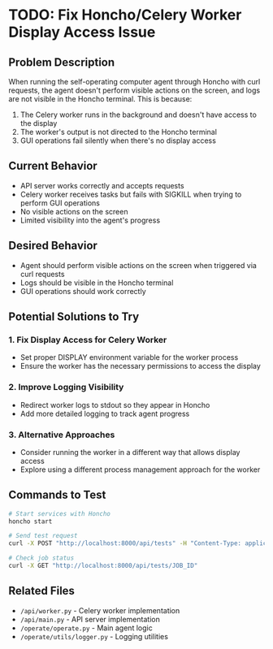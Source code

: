 # TODO: Fix Honcho/Celery Worker Display Access Issue

## Problem Description
When running the self-operating computer agent through Honcho with curl requests, the agent doesn't perform visible actions on the screen, and logs are not visible in the Honcho terminal. This is because:

1. The Celery worker runs in the background and doesn't have access to the display
2. The worker's output is not directed to the Honcho terminal
3. GUI operations fail silently when there's no display access

## Current Behavior
- API server works correctly and accepts requests
- Celery worker receives tasks but fails with SIGKILL when trying to perform GUI operations
- No visible actions on the screen
- Limited visibility into the agent's progress

## Desired Behavior
- Agent should perform visible actions on the screen when triggered via curl requests
- Logs should be visible in the Honcho terminal
- GUI operations should work correctly

## Potential Solutions to Try

### 1. Fix Display Access for Celery Worker
- Set proper DISPLAY environment variable for the worker process
- Ensure the worker has the necessary permissions to access the display

### 2. Improve Logging Visibility
- Redirect worker logs to stdout so they appear in Honcho
- Add more detailed logging to track agent progress

### 3. Alternative Approaches
- Consider running the worker in a different way that allows display access
- Explore using a different process management approach for the worker

## Commands to Test
```bash
# Start services with Honcho
honcho start

# Send test request
curl -X POST "http://localhost:8000/api/tests" -H "Content-Type: application/json" -d '{"objective": "Open the calculator app and add 2 plus 2"}'

# Check job status
curl -X GET "http://localhost:8000/api/tests/JOB_ID"
```

## Related Files
- `/api/worker.py` - Celery worker implementation
- `/api/main.py` - API server implementation
- `/operate/operate.py` - Main agent logic
- `/operate/utils/logger.py` - Logging utilities